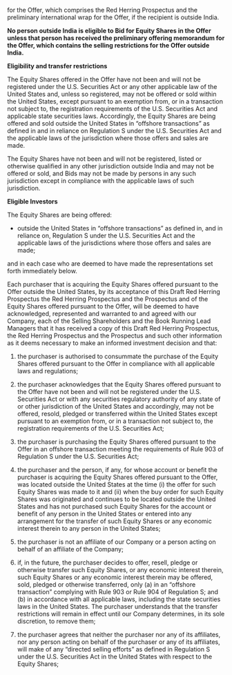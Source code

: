 for the Offer, which comprises the Red Herring Prospectus and the preliminary international wrap for the Offer, if the recipient is outside India.

**No person outside India is eligible to Bid for Equity Shares in the Offer unless that person has received the preliminary offering memorandum for the Offer, which contains the selling restrictions for the Offer outside India.**

**Eligibility and transfer restrictions**

The Equity Shares offered in the Offer have not been and will not be registered under the U.S. Securities Act or any other applicable law of the United States and, unless so registered, may not be offered or sold within the United States, except pursuant to an exemption from, or in a transaction not subject to, the registration requirements of the U.S. Securities Act and applicable state securities laws. Accordingly, the Equity Shares are being offered and sold outside the United States in “offshore transactions” as defined in and in reliance on Regulation S under the U.S. Securities Act and the applicable laws of the jurisdiction where those offers and sales are made.

The Equity Shares have not been and will not be registered, listed or otherwise qualified in any other jurisdiction outside India and may not be offered or sold, and Bids may not be made by persons in any such jurisdiction except in compliance with the applicable laws of such jurisdiction.

**Eligible Investors**

The Equity Shares are being offered:

* outside the United States in “offshore transactions” as defined in, and in reliance on, Regulation S under the U.S. Securities Act and the applicable laws of the jurisdictions where those offers and sales are made;

and in each case who are deemed to have made the representations set forth immediately below.

Each purchaser that is acquiring the Equity Shares offered pursuant to the Offer outside the United States, by its acceptance of this Draft Red Herring Prospectus the Red Herring Prospectus and the Prospectus and of the Equity Shares offered pursuant to the Offer, will be deemed to have acknowledged, represented and warranted to and agreed with our Company, each of the Selling Shareholders and the Book Running Lead Managers that it has received a copy of this Draft Red Herring Prospectus, the Red Herring Prospectus and the Prospectus and such other information as it deems necessary to make an informed investment decision and that:

1. the purchaser is authorised to consummate the purchase of the Equity Shares offered pursuant to the Offer in compliance with all applicable laws and regulations;

2. the purchaser acknowledges that the Equity Shares offered pursuant to the Offer have not been and will not be registered under the U.S. Securities Act or with any securities regulatory authority of any state of or other jurisdiction of the United States and accordingly, may not be offered, resold, pledged or transferred within the United States except pursuant to an exemption from, or in a transaction not subject to, the registration requirements of the U.S. Securities Act;

3. the purchaser is purchasing the Equity Shares offered pursuant to the Offer in an offshore transaction meeting the requirements of Rule 903 of Regulation S under the U.S. Securities Act;

4. the purchaser and the person, if any, for whose account or benefit the purchaser is acquiring the Equity Shares offered pursuant to the Offer, was located outside the United States at the time (i) the offer for such Equity Shares was made to it and (ii) when the buy order for such Equity Shares was originated and continues to be located outside the United States and has not purchased such Equity Shares for the account or benefit of any person in the United States or entered into any arrangement for the transfer of such Equity Shares or any economic interest therein to any person in the United States;

5. the purchaser is not an affiliate of our Company or a person acting on behalf of an affiliate of the Company;

6. if, in the future, the purchaser decides to offer, resell, pledge or otherwise transfer such Equity Shares, or any economic interest therein, such Equity Shares or any economic interest therein may be offered, sold, pledged or otherwise transferred, only (a) in an “offshore transaction” complying with Rule 903 or Rule 904 of Regulation S; and (b) in accordance with all applicable laws, including the state securities laws in the United States. The purchaser understands that the transfer restrictions will remain in effect until our Company determines, in its sole discretion, to remove them;

7. the purchaser agrees that neither the purchaser nor any of its affiliates, nor any person acting on behalf of the purchaser or any of its affiliates, will make of any “directed selling efforts” as defined in Regulation S under the U.S. Securities Act in the United States with respect to the Equity Shares;